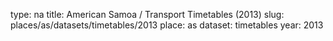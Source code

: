 type: na
title: American Samoa / Transport Timetables (2013)
slug: places/as/datasets/timetables/2013
place: as
dataset: timetables
year: 2013
